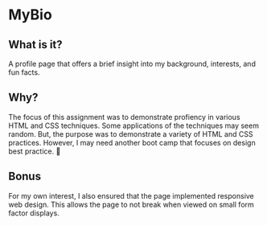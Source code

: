 # MyBio

## What is it?
A profile page that offers a brief insight into my background, interests, and fun facts. 

## Why?
The focus of this assignment was to demonstrate profiency in various HTML and CSS techniques.  Some applications of the techniques may seem random.  But, the purpose was to demonstrate a variety of HTML and CSS practices.  However, I may need another boot camp that focuses on design best practice.  🙂

## Bonus
For my own interest, I also ensured that the page implemented responsive web design. This allows the page to not break when viewed on small form factor displays.  

